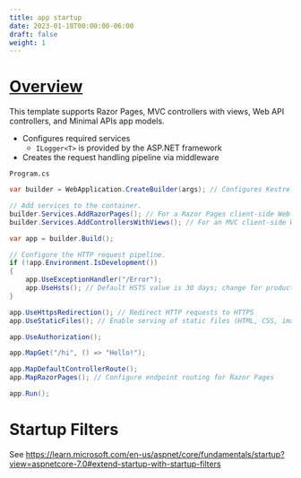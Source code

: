 ```yaml
---
title: app startup
date: 2023-01-18T00:00:00-06:00
draft: false
weight: 1
---
```


# [Overview](https://learn.microsoft.com/en-us/aspnet/core/fundamentals/startup?view=aspnetcore-7.0)  

This template supports Razor Pages, MVC controllers with views, Web API controllers, and Minimal APIs app models.
- Configures required services
    - `ILogger<T>` is provided by the ASP.NET framework
- Creates the request handling pipeline via middleware

`Program.cs`
```cs
var builder = WebApplication.CreateBuilder(args); // Configures Kestrel

// Add services to the container.
builder.Services.AddRazorPages(); // For a Razor Pages client-side Web UI
builder.Services.AddControllersWithViews(); // For an MVC client-side Web UI

var app = builder.Build();

// Configure the HTTP request pipeline.
if (!app.Environment.IsDevelopment())
{
    app.UseExceptionHandler("/Error");
    app.UseHsts(); // Default HSTS value is 30 days; change for production scenarios; https://aka.ms/aspnetcore-hst
}

app.UseHttpsRedirection(); // Redirect HTTP requests to HTTPS
app.UseStaticFiles(); // Enable serving of static files (HTML, CSS, images, JavaScript)

app.UseAuthorization(); 

app.MapGet("/hi", () => "Hello!");

app.MapDefaultControllerRoute();
app.MapRazorPages(); // Configure endpoint routing for Razor Pages

app.Run();
```

# Startup Filters
See https://learn.microsoft.com/en-us/aspnet/core/fundamentals/startup?view=aspnetcore-7.0#extend-startup-with-startup-filters
